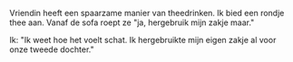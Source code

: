 Vriendin heeft een spaarzame manier van theedrinken. 
Ik bied een rondje thee aan. Vanaf de sofa roept ze "ja,
hergebruik mijn zakje maar." 

Ik: "Ik weet hoe het voelt schat. Ik hergebruikte mijn eigen
zakje al voor onze tweede dochter."

